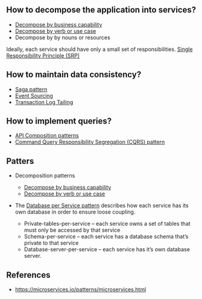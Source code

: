 ## How to decompose the application into services?
- [Decompose by business capability](https://microservices.io/patterns/decomposition/decompose-by-business-capability.html)
- [Decompose by verb or use case](https://microservices.io/patterns/decomposition/decompose-by-subdomain.html)
- Decompose by by nouns or resources

Ideally, each service should have only a small set of responsibilities. [Single Responsibility Principle (SRP)](http://www.objectmentor.com/resources/articles/srp.pdf)

## How to maintain data consistency?
- [Saga pattern](https://microservices.io/patterns/data/saga.html)
- [Event Sourcing](https://microservices.io/patterns/data/event-sourcing.html)
- [Transaction Log Tailing](https://microservices.io/patterns/data/transaction-log-tailing.html)

## How to implement queries?
- [API Composition patterns](https://microservices.io/patterns/data/api-composition.html)
- [Command Query Responsibility Segregation (CQRS) pattern](https://microservices.io/patterns/data/cqrs.html)


## Patters
- Decomposition patterns
  - [Decompose by business capability](https://microservices.io/patterns/decomposition/decompose-by-business-capability.html)
  - [Decompose by verb or use case](https://microservices.io/patterns/decomposition/decompose-by-subdomain.html)
  
- The [Database per Service pattern](https://microservices.io/patterns/data/database-per-service.html) describes how each service has its own database in order to ensure loose coupling.
  - Private-tables-per-service – each service owns a set of tables that must only be accessed by that service
  - Schema-per-service – each service has a database schema that’s private to that service
  - Database-server-per-service – each service has it’s own database server.

## References
- https://microservices.io/patterns/microservices.html
